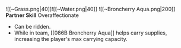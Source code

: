 
![[~Grass.png|40]]![[~Water.png|40]]
![[~Broncherry Aqua.png|200]]
**Partner Skill**
Overaffectionate
- Can be ridden.
- While in team, [[086B Broncherry Aqua]] helps carry supplies, increasing the player's max carrying capacity.